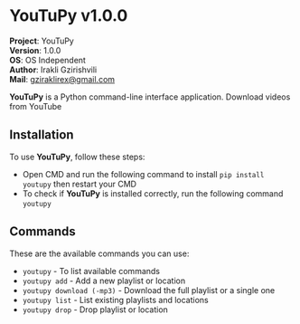 # YouTuPy v1.0.0

**Project**: YouTuPy
<br>**Version**: 1.0.0
<br>**OS**: OS Independent
<br>**Author**: Irakli Gzirishvili
<br>**Mail**: gziraklirex@gmail.com

**YouTuPy** is a Python command-line interface application. Download videos from YouTube

## Installation

To use **YouTuPy**, follow these steps:

- Open CMD and run the following command to install `pip install youtupy` then restart your CMD
- To check if **YouTuPy** is installed correctly, run the following command `youtupy`

## Commands

These are the available commands you can use:

- `youtupy` - To list available commands
- `youtupy add` - Add a new playlist or location
- `youtupy download (-mp3)` - Download the full playlist or a single one
- `youtupy list` - List existing playlists and locations
- `youtupy drop` - Drop playlist or location
